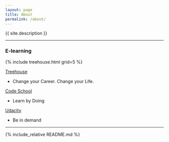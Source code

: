 ```yaml
---
layout: page
title: About
permalink: /about/
---
```


{{ site.description }}

-----

### E-learning

{% include treehouse.html grid=5 %}

[Treehouse](https://teamtreehouse.com/tlkuo)
  - Change your Career. Change your Life.

[Code School](https://www.codeschool.com/users/1969044)
  - Learn by Doing

[Udacity](https://www.udacity.com/)
  - Be in demand

-----

{% include_relative README.md %}

